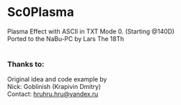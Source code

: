 # Sc0Plasma

Plasma Effect with ASCII in TXT Mode 0. (Starting @140D)<br>
Ported to the NaBu-PC by Lars The 18Th<br><br>

### Thanks to:
Original idea and code example by<br>
Nick: Goblinish (Krapivin Dmitry)<br>
Contact: hruhru.hru@yandex.ru
